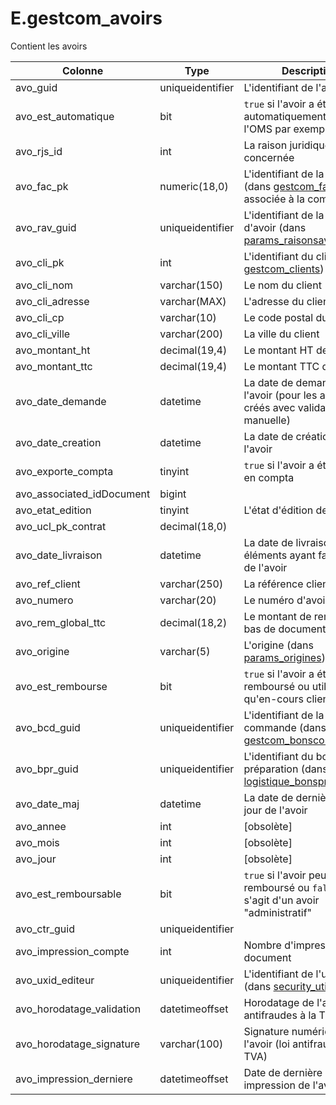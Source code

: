 # E.gestcom_avoirs

Contient les avoirs

Colonne|Type|Description
---|---|---
avo_guid|uniqueidentifier|L'identifiant de l'avoir 
avo_est_automatique|bit|`true` si l'avoir a été créé automatiquement (par l'OMS par exemple) 
avo_rjs_id|int|La raison juridique concernée 
avo_fac_pk|numeric(18,0)|L'identifiant de la facture (dans [gestcom_factures](generated_gestcom_factures.md)) associée à la commande 
avo_rav_guid|uniqueidentifier|L'identifiant de la raison d'avoir (dans [params_raisonsavoir](generated_params_raisonsavoir.md)) 
avo_cli_pk|int|L'identifiant du client (dans [gestcom_clients](generated_gestcom_clients.md)) 
avo_cli_nom|varchar(150)|Le nom du client 
avo_cli_adresse|varchar(MAX)|L'adresse du client  
avo_cli_cp|varchar(10)|Le code postal du client 
avo_cli_ville|varchar(200)|La ville du client 
avo_montant_ht|decimal(19,4)|Le montant HT de l'avoir 
avo_montant_ttc|decimal(19,4)|Le montant TTC de l'avoir 
avo_date_demande|datetime|La date de demande de l'avoir (pour les avoirs créés avec validation manuelle) 
avo_date_creation|datetime|La date de création de l'avoir 
avo_exporte_compta|tinyint|`true` si l'avoir a été exporté en compta 
avo_associated_idDocument|bigint|
avo_etat_edition|tinyint|L'état d'édition de l'avoir ( 
avo_ucl_pk_contrat|decimal(18,0)|
avo_date_livraison|datetime|La date de livraison des éléments ayant fait l'objet de l'avoir 
avo_ref_client|varchar(250)|La référence client 
avo_numero|varchar(20)|Le numéro d'avoir 
avo_rem_global_ttc|decimal(18,2)|Le montant de remise de bas de document en TTC 
avo_origine|varchar(5)|L'origine (dans [params_origines](generated_params_origines.md)) de l'avoir 
avo_est_rembourse|bit|`true` si l'avoir a été traité : remboursé ou utilisé en tant qu'en-cours client. 
avo_bcd_guid|uniqueidentifier|L'identifiant de la commande (dans [gestcom_bonscommandes](generated_gestcom_bonscommandes.md)) 
avo_bpr_guid|uniqueidentifier|L'identifiant du bon de préparation (dans [logistique_bonspreparation](generated_logistique_bonspreparation.md)) 
avo_date_maj|datetime|La date de dernière mise à jour de l'avoir 
avo_annee|int|[obsolète] 
avo_mois|int|[obsolète] 
avo_jour|int|[obsolète] 
avo_est_remboursable|bit|`true` si l'avoir peut être remboursé ou `false` si il s'agit d'un avoir "administratif" 
avo_ctr_guid|uniqueidentifier|
avo_impression_compte|int|Nombre d'impression du document 
avo_uxid_editeur|uniqueidentifier|L'identifiant de l'utilisateur (dans [security_utilisateurs](generated_security_utilisateurs.md)) 
avo_horodatage_validation|datetimeoffset|Horodatage de l'avoir (loi antifraudes à la TVA) 
avo_horodatage_signature|varchar(100)|Signature numérique de l'avoir (loi antifraudes à la TVA) 
avo_impression_derniere|datetimeoffset|Date de dernière impression de l'avoir 

